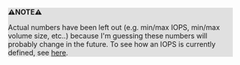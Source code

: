 <div style="margin:2em; background-color: #e0e0e0;">

<strong>⚠️NOTE️️️⚠️</strong>

Actual numbers have been left out (e.g. min/max IOPS, min/max volume size, etc..) because I'm guessing these numbers will probably change in the future. To see how an IOPS is currently defined, see [here](https://docs.aws.amazon.com/AWSEC2/latest/UserGuide/ebs-io-characteristics.htmla).
</div>

